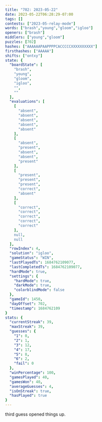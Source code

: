 ```yaml
---
title: "702: 2023-05-22"
date: 2023-05-22T06:28:29-07:00
tags: []
contests: ["2023-05-relay-mode"]
words: ["brash","young","gloom","igloo"]
openers: ["brash"]
middlers: ["young","gloom"]
puzzles: [702]
hashes: ["AAAAAAPAAPPPPCACCCCCXXXXXXXXXX"]
firsthashes: ["AAAAA"]
shifts: ["ontxy"]
state: {
  "boardState": [
    "brash",
    "young",
    "gloom",
    "igloo",
    "",
    ""
  ],
  "evaluations": [
    [
      "absent",
      "absent",
      "absent",
      "absent",
      "absent"
    ],
    [
      "absent",
      "present",
      "absent",
      "absent",
      "present"
    ],
    [
      "present",
      "present",
      "present",
      "correct",
      "absent"
    ],
    [
      "correct",
      "correct",
      "correct",
      "correct",
      "correct"
    ],
    null,
    null
  ],
  "rowIndex": 4,
  "solution": "igloo",
  "gameStatus": "WIN",
  "lastPlayedTs": 1684762109077,
  "lastCompletedTs": 1684762109077,
  "hardMode": true,
  "settings": {
    "hardMode": true,
    "darkMode": true,
    "colorblindMode": false
  },
  "gameId": 1450,
  "dayOffset": 702,
  "timestamp": 1684762109
}
stats: {
  "currentStreak": 39,
  "maxStreak": 39,
  "guesses": {
    "1": 0,
    "2": 1,
    "3": 12,
    "4": 17,
    "5": 8,
    "6": 2,
    "fail": 0
  },
  "winPercentage": 100,
  "gamesPlayed": 40,
  "gamesWon": 40,
  "averageGuesses": 4,
  "isOnStreak": true,
  "hasPlayed": true
}
---
```

<!-- more -->
third guess opened things up.
